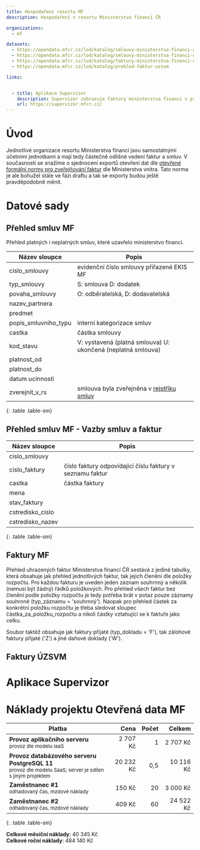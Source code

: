 ```yaml
---
title: Hospodaření resortu MF
description: Hospodaření v resortu Ministerstva financí ČR

organizations:
  - mf

datasets:
  - https://opendata.mfcr.cz/lod/katalog/smlouvy-ministerstva-financi-cr-seznam-smluv
  - https://opendata.mfcr.cz/lod/katalog/smlouvy-ministerstva-financi-cr-vazba-na-faktury
  - https://opendata.mfcr.cz/lod/katalog/faktury-ministerstva-financi-cr
  - https://opendata.mfcr.cz/lod/katalog/prehled-faktur-uzsvm

links:


  - title: Aplikace Supervizor
    description: Supervizor zobrazuje faktury ministerstva financí v přehledné rozklikávací vizualizaci
    url: https://supervizor.mfcr.cz/
---
```


# Úvod

Jednotlivé organizace resortu Ministerstva financí jsou samostatnými účetními jednotkami a mají tedy částečně odlišné vedení faktur a smluv. V současnosti se snažíme o sjednocení exportů otevření dat dle [otevřené formální normy pro zveřejňování faktur](https://ofn.gov.cz/faktury/draft) dle Ministerstva vnitra. Tato norma je ale bohužel stále ve fázi draftu a tak se exporty budou ještě pravděpodobně měnit.

# Datové sady

## Přehled smluv MF
Přehled platných i neplatných smluv, které uzavřelo ministerstvo financí.

| Název sloupce        | Popis                                                                |
|----------------------|----------------------------------------------------------------------|
| cislo_smlouvy        | evidenční číslo smlouvy přiřazené EKIS MF                            |
| typ_smlouvy          | S: smlouva D: dodatek                                                |
| povaha_smlouvy       | O: odběratelská, D: dodavatelská                                     |
| nazev_partnera       |                                                                      |
| predmet              |                                                                      |
| popis_smluvniho_typu | interní kategorizace smluv                                           |
| castka               | částka smlouvy                                                       |
| kod_stavu            | V: vystavená (platná smlouva) U: ukončená (neplatná smlouva)         |
| platnost_od          |                                                                      |
| platnost_do          |                                                                      |
| datum ucinnosti      |                                                                      |
| zverejnit_v_rs       | smlouva byla zveřejněna v [rejstříku smluv](https://smlouvy.gov.cz/) |
{: .table .table-sm}

## Přehled smluv MF - Vazby smluv a faktur

| Název sloupce    | Popis                                                     |
|------------------|-----------------------------------------------------------|
| cislo_smlouvy    |                                                           |
| cislo_faktury    | číslo faktury odpovídající číslu faktury v seznamu faktur |
| castka           | částka faktury                                            |
| mena             |                                                           |
| stav_faktury     |                                                           |
| cstredisko_cislo |                                                           |
| cstredisko_nazev |                                                           |
{: .table .table-sm}



## Faktury MF
Přehled uhrazených faktur Ministerstva financí ČR sestává z jediné tabulky, která obsahuje jak přehled jednotlivých faktur, tak jejich členění dle položky rozpočtu. Pro každou fakturu je uveden jeden záznam souhrnný a několik (nemusí být žádný) řádků položkových. Pro přehled všech faktur bez členění podle položky rozpočtu je tedy potřeba brát v potaz pouze záznamy souhrnné (typ_záznamu = 'souhrnný'). Naopak pro přehled částek za konkrétní položku rozpočtu je třeba sledovat sloupec částka_za_položku_rozpočtu a nikoli částky vztahující se k faktuře jako celku.

Soubor taktéž obsahuje jak faktury přijaté (typ_dokladu = 'F'), tak zálohové faktury přijaté ('Z') a jiné daňové doklady ('W').

## Faktury ÚZSVM

# Aplikace Supervizor

# Náklady projektu Otevřená data MF

| Platba                                                                                                                     |      Cena | Počet |    Celkem |
|----------------------------------------------------------------------------------------------------------------------------|----------:|------:|----------:|
| **Provoz aplikačního serveru**<br><small>provoz dle modelu IaaS</small>                                                   |  2 707 Kč |     1 |  2 707 Kč |
| **Provoz databázového serveru PostgreSQL 11**<br><small>provoz dle modelu SaaS; server je sdílen s jiným projektem</small> | 20 232 Kč |   0,5 | 10 116 Kč |
| **Zaměstnanec #1**<br><small>odhadovaný čas, mzdové náklady</small>                                                        |    150 Kč |    20 |  3 000 Kč |
| **Zaměstnanec #2**<br><small>odhadovaný čas, mzdové náklady</small>                                                        |    409 Kč |    60 | 24 522 Kč |
{: .table .table-sm}

**Celkové měsíční náklady**: 40 345 Kč  
**Celkové roční náklady**: 484 140 Kč 
